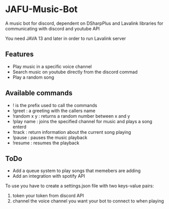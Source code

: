 # JAFU-Music-Bot

A music bot for discord, dependent on DSharpPlus and Lavalink libraries for communicating with discord and youtube API

You need JAVA 13 and later in order to run Lavalink server

## Features
* Play music in a specific voice channel 
* Search music on youtube directly from the discord commad
* Play a random song

## Available commands
* ! is the prefix used to call the commands
* !greet : a greeting with the callers name
* !random x y : returns a random number between x and y
* !play name : joins the specified channel for music and plays a song enterd 
* !track : return information about the current song playing
* !pause : pauses the music playback
* !resume : resumes the playback

## ToDo
* Add a queue system to play songs that memebers are adding
* Add an integration with spotify API

To use you have to create a settings.json file with two keys-value pairs:
1. token your token from discord API
2. channel the voice channel you want your bot to connect to when playing
